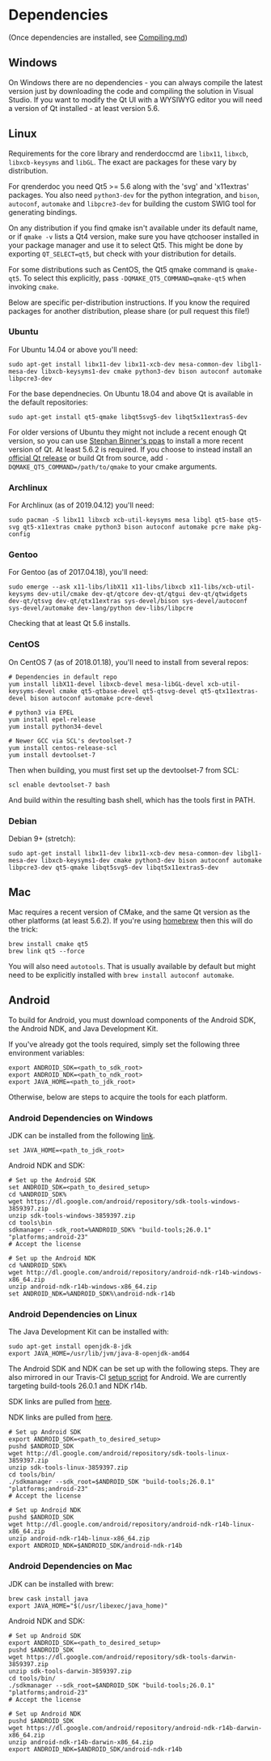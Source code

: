# Dependencies

(Once dependencies are installed, see [Compiling.md](Compiling.md))

## Windows

On Windows there are no dependencies - you can always compile the latest version just by downloading the code and compiling the solution in Visual Studio. If you want to modify the Qt UI with a WYSIWYG editor you will need a version of Qt installed - at least version 5.6.

## Linux

Requirements for the core library and renderdoccmd are `libx11`, `libxcb`, `libxcb-keysyms` and `libGL`. The exact are packages for these vary by distribution.

For qrenderdoc you need Qt5 >= 5.6 along with the 'svg' and 'x11extras' packages. You also need `python3-dev` for the python integration, and `bison`, `autoconf`, `automake` and `libpcre3-dev` for building the custom SWIG tool for generating bindings.

On any distribution if you find qmake isn't available under its default name, or if `qmake -v` lists a Qt4 version, make sure you have qtchooser installed in your package manager and use it to select Qt5. This might be done by exporting `QT_SELECT=qt5`, but check with your distribution for details.

For some distributions such as CentOS, the Qt5 qmake command is `qmake-qt5`. To select this explicitly, pass `-DQMAKE_QT5_COMMAND=qmake-qt5` when invoking `cmake`.

Below are specific per-distribution instructions. If you know the required packages for another distribution, please share (or pull request this file!)

### Ubuntu

For Ubuntu 14.04 or above you'll need:

```
sudo apt-get install libx11-dev libx11-xcb-dev mesa-common-dev libgl1-mesa-dev libxcb-keysyms1-dev cmake python3-dev bison autoconf automake libpcre3-dev
```

For the base dependnecies. On Ubuntu 18.04 and above Qt is available in the default repositories:

```
sudo apt-get install qt5-qmake libqt5svg5-dev libqt5x11extras5-dev 
```

For older versions of Ubuntu they might not include a recent enough Qt version, so you can use [Stephan Binner's ppas](https://launchpad.net/~beineri) to install a more recent version of Qt. At least 5.6.2 is required. If you choose to instead install an [official Qt release](https://download.qt.io/official_releases/qt/) or build Qt from source, add `-DQMAKE_QT5_COMMAND=/path/to/qmake` to your cmake arguments.

### Archlinux

For Archlinux (as of 2019.04.12) you'll need:

```
sudo pacman -S libx11 libxcb xcb-util-keysyms mesa libgl qt5-base qt5-svg qt5-x11extras cmake python3 bison autoconf automake pcre make pkg-config
```

### Gentoo

For Gentoo (as of 2017.04.18), you'll need:

```
sudo emerge --ask x11-libs/libX11 x11-libs/libxcb x11-libs/xcb-util-keysyms dev-util/cmake dev-qt/qtcore dev-qt/qtgui dev-qt/qtwidgets dev-qt/qtsvg dev-qt/qtx11extras sys-devel/bison sys-devel/autoconf sys-devel/automake dev-lang/python dev-libs/libpcre
```

Checking that at least Qt 5.6 installs.

### CentOS

On CentOS 7 (as of 2018.01.18), you'll need to install from several repos:

```
# Dependencies in default repo
yum install libX11-devel libxcb-devel mesa-libGL-devel xcb-util-keysyms-devel cmake qt5-qtbase-devel qt5-qtsvg-devel qt5-qtx11extras-devel bison autoconf automake pcre-devel

# python3 via EPEL
yum install epel-release
yum install python34-devel

# Newer GCC via SCL's devtoolset-7
yum install centos-release-scl
yum install devtoolset-7
```

Then when building, you must first set up the devtoolset-7 from SCL:
```
scl enable devtoolset-7 bash
```

And build within the resulting bash shell, which has the tools first in PATH.

### Debian

Debian 9+ (stretch):
```
sudo apt-get install libx11-dev libx11-xcb-dev mesa-common-dev libgl1-mesa-dev libxcb-keysyms1-dev cmake python3-dev bison autoconf automake libpcre3-dev qt5-qmake libqt5svg5-dev libqt5x11extras5-dev 
```

## Mac

Mac requires a recent version of CMake, and the same Qt version as the other platforms (at least 5.6.2). If you're using [homebrew](http://brew.sh) then this will do the trick:

```
brew install cmake qt5
brew link qt5 --force
```

You will also need `autotools`. That is usually available by default but might need to be explicitly installed with `brew install autoconf automake`. 

## Android

To build for Android, you must download components of the Android SDK, the Android NDK, and Java Development Kit.

If you've already got the tools required, simply set the following three environment variables:

```
export ANDROID_SDK=<path_to_sdk_root>
export ANDROID_NDK=<path_to_ndk_root>
export JAVA_HOME=<path_to_jdk_root>
```

Otherwise, below are steps to acquire the tools for each platform.

### Android Dependencies on Windows

JDK can be installed from the following [link](http://www.oracle.com/technetwork/java/javase/downloads/jdk8-downloads-2133151.html).

```
set JAVA_HOME=<path_to_jdk_root>
```

Android NDK and SDK:

```
# Set up the Android SDK
set ANDROID_SDK=<path_to_desired_setup>
cd %ANDROID_SDK%
wget https://dl.google.com/android/repository/sdk-tools-windows-3859397.zip
unzip sdk-tools-windows-3859397.zip
cd tools\bin
sdkmanager --sdk_root=%ANDROID_SDK% "build-tools;26.0.1" "platforms;android-23"
# Accept the license

# Set up the Android NDK
cd %ANDROID_SDK%
wget http://dl.google.com/android/repository/android-ndk-r14b-windows-x86_64.zip
unzip android-ndk-r14b-windows-x86_64.zip
set ANDROID_NDK=%ANDROID_SDK%\android-ndk-r14b
```

### Android Dependencies on Linux

The Java Development Kit can be installed with:

```
sudo apt-get install openjdk-8-jdk
export JAVA_HOME=/usr/lib/jvm/java-8-openjdk-amd64
```

The Android SDK and NDK can be set up with the following steps.  They are also mirrored in our Travis-CI [setup script](util/travis/android_setup.sh) for Android.  We are currently targeting build-tools 26.0.1 and NDK r14b.

SDK links are pulled from [here](https://developer.android.com/studio/index.html).

NDK links are pulled from [here](https://developer.android.com/ndk/downloads/older_releases.html).

```
# Set up Android SDK
export ANDROID_SDK=<path_to_desired_setup>
pushd $ANDROID_SDK
wget http://dl.google.com/android/repository/sdk-tools-linux-3859397.zip
unzip sdk-tools-linux-3859397.zip
cd tools/bin/
./sdkmanager --sdk_root=$ANDROID_SDK "build-tools;26.0.1" "platforms;android-23"
# Accept the license

# Set up Android NDK
pushd $ANDROID_SDK
wget http://dl.google.com/android/repository/android-ndk-r14b-linux-x86_64.zip
unzip android-ndk-r14b-linux-x86_64.zip
export ANDROID_NDK=$ANDROID_SDK/android-ndk-r14b
```

### Android Dependencies on Mac

JDK can be installed with brew:

```
brew cask install java
export JAVA_HOME="$(/usr/libexec/java_home)"
```

Android NDK and SDK:

```
# Set up Android SDK
export ANDROID_SDK=<path_to_desired_setup>
pushd $ANDROID_SDK
wget https://dl.google.com/android/repository/sdk-tools-darwin-3859397.zip
unzip sdk-tools-darwin-3859397.zip
cd tools/bin/
./sdkmanager --sdk_root=$ANDROID_SDK "build-tools;26.0.1" "platforms;android-23"
# Accept the license

# Set up Android NDK
pushd $ANDROID_SDK
wget https://dl.google.com/android/repository/android-ndk-r14b-darwin-x86_64.zip
unzip android-ndk-r14b-darwin-x86_64.zip
export ANDROID_NDK=$ANDROID_SDK/android-ndk-r14b
```

